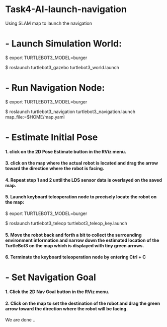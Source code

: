 # Task4-AI-launch-navigation
Using SLAM map to launch the navigation

# - Launch Simulation World:

$ export TURTLEBOT3_MODEL=burger

$ roslaunch turtlebot3_gazebo turtlebot3_world.launch

# - Run Navigation Node:

$ export TURTLEBOT3_MODEL=burger

$ roslaunch turtlebot3_navigation turtlebot3_navigation.launch map_file:=$HOME/map.yaml

# - Estimate Initial Pose
#### 1. click on the 2D Pose Estimate button in the RViz menu.
#### 3. click on the map where the actual robot is located and drag the arrow toward the direction where the robot is facing.
#### 4. Repeat step 1 and 2 until the LDS sensor data is overlayed on the saved map.
#### 5. Launch keyboard teleoperation node to precisely locate the robot on the map:
$ export TURTLEBOT3_MODEL=burger

$ roslaunch turtlebot3_teleop turtlebot3_teleop_key.launch

#### 5. Move the robot back and forth a bit to collect the surrounding environment information and narrow down the estimated location of the TurtleBot3 on the map which is displayed with tiny green arrows.
#### 6. Terminate the keyboard teleoperation node by entering Ctrl + C

# - Set Navigation Goal
#### 1. Click the 2D Nav Goal button in the RViz menu.
#### 2. Click on the map to set the destination of the robot and drag the green arrow toward the direction where the robot will be facing.

We are done ..
